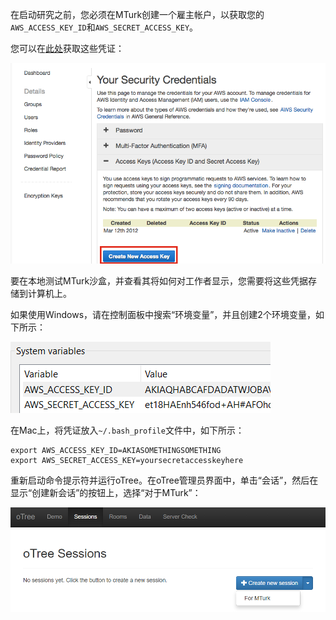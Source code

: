 在启动研究之前，您必须在MTurk创建一个雇主帐户，以获取您的`AWS_ACCESS_KEY_ID`和`AWS_SECRET_ACCESS_KEY`。

您可以在[此处](https://console.aws.amazon.com/iam/home?#security_credential)获取这些凭证：

![](https://github.com/anlint/otree-docs-CN/blob/master/assets/MTurk_credential.png)

要在本地测试MTurk沙盒，并查看其将如何对工作者显示，您需要将这些凭据存储到计算机上。

如果使用Windows，请在控制面板中搜索“环境变量”，并且创建2个环境变量，如下所示：

![](https://github.com/anlint/otree-docs-CN/blob/master/assets/MTurk_env_vars.png)

在Mac上，将凭证放入`~/.bash_profile`文件中，如下所示：

```text
export AWS_ACCESS_KEY_ID=AKIASOMETHINGSOMETHING
export AWS_SECRET_ACCESS_KEY=yoursecretaccesskeyhere
```

重新启动命令提示符并运行oTree。在oTree管理员界面中，单击“会话”，然后在显示“创建新会话”的按钮上，选择“对于MTurk”：

![](https://github.com/anlint/otree-docs-CN/blob/master/assets/MTurk_createsession.png)
